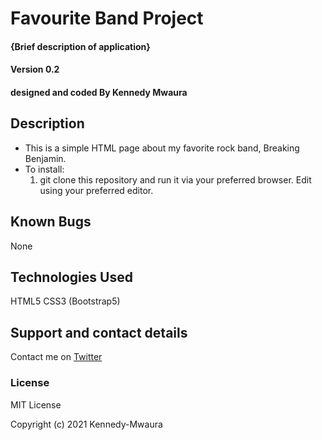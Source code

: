 # Favourite Band Project

#### {Brief description of application}

#### Version 0.2


#### designed and coded By **Kennedy Mwaura**

## Description

* This is a simple HTML page about my favorite rock band, Breaking Benjamin. 
* To install: 
  1. git clone this repository and run it via your preferred browser. Edit using your preferred editor. 
## Known Bugs
None
## Technologies Used
HTML5 
CSS3 (Bootstrap5)
## Support and contact details
Contact me on [Twitter](https://twitter.com/KenMwaura1)
### License
MIT License

Copyright (c) 2021 Kennedy-Mwaura